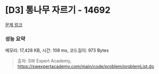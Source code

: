 # [D3] 통나무 자르기 - 14692 

[문제 링크](https://swexpertacademy.com/main/code/problem/problemDetail.do?contestProbId=AYJW0g-qlO8DFASv) 

### 성능 요약

메모리: 17,428 KB, 시간: 108 ms, 코드길이: 973 Bytes



> 출처: SW Expert Academy, https://swexpertacademy.com/main/code/problem/problemList.do